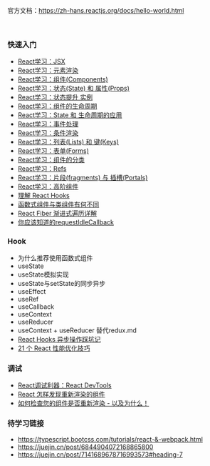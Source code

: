 官方文档：https://zh-hans.reactjs.org/docs/hello-world.html

<br>

### 快速入门
- [React学习：JSX](https://blog.csdn.net/b954960630/article/details/79670327)
- [React学习：元素渲染](https://blog.csdn.net/b954960630/article/details/79809898)
- [React学习：组件(Components)](https://blog.csdn.net/b954960630/article/details/79814331)
- [React学习：状态(State) 和 属性(Props)](https://blog.csdn.net/b954960630/article/details/79822639)
- [React学习：状态提升 实例](https://blog.csdn.net/b954960630/article/details/80216160)
- [React学习：组件的生命周期](https://blog.csdn.net/b954960630/article/details/79823360)
- [React学习：State 和 生命周期的应用](https://blog.csdn.net/b954960630/article/details/79849989)
- [React学习：事件处理](https://blog.csdn.net/b954960630/article/details/79858083)
- [React学习：条件渲染](https://blog.csdn.net/b954960630/article/details/79946088)
- [React学习：列表(Lists) 和 键(Keys)](https://blog.csdn.net/b954960630/article/details/79946242)
- [React学习：表单(Forms)](https://blog.csdn.net/b954960630/article/details/79951209)
- [React学习：组件的分类](https://blog.csdn.net/b954960630/article/details/80198894)
- [React学习：Refs](https://blog.csdn.net/b954960630/article/details/80197173)
- [React学习：片段(fragments) 与 插槽(Portals)](https://blog.csdn.net/b954960630/article/details/80200905)
- [React学习：高阶组件](https://blog.csdn.net/b954960630/article/details/80180904)
- [理解 React Hooks](https://zhuanlan.zhihu.com/p/347136271)
- [函数式组件与类组件有何不同](https://overreacted.io/zh-hans/how-are-function-components-different-from-classes/)
- [React Fiber 渐进式遍历详解](https://segmentfault.com/a/1190000018250127)
- [你应该知道的requestIdleCallback](https://segmentfault.com/a/1190000014457824)

### Hook

- 为什么推荐使用函数式组件
- useState
- useState模拟实现
- useState与setState的同步异步
- useEffect
- useRef
- useCallback
- useContext
- useReducer
- useContext + useReducer 替代redux.md
- [React Hooks 异步操作踩坑记](https://juejin.cn/post/6844903974647103496)
- [21 个 React 性能优化技巧](https://www.infoq.cn/article/KVE8xtRs-uPphptq5LUz)


### 调试
- [React调试利器：React DevTools](https://juejin.cn/post/6877546408925200391)
- [React 怎样发现重新渲染的组件](https://juejin.cn/post/7150569747837354014)
- [如何检查您的组件是否重新渲染 - 以及为什么！](https://jsramblings.com/how-to-check-if-your-component-rerendered-and-why/)

### 待学习链接

- https://typescript.bootcss.com/tutorials/react-&-webpack.html
- https://juejin.cn/post/6844904072168865800
- https://juejin.cn/post/7141689678716993573#heading-7

